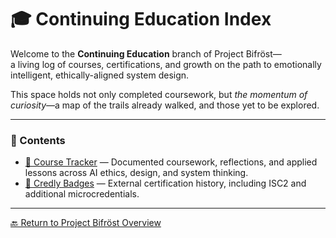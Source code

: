 # 🎓 Continuing Education Index

Welcome to the **Continuing Education** branch of Project Bifröst—  
a living log of courses, certifications, and growth on the path to emotionally intelligent, ethically-aligned system design.

This space holds not only completed coursework, but *the momentum of curiosity*—a map of the trails already walked, and those yet to be explored.

---

### 📂 Contents

- [📜 Course Tracker](course_tracker.md) — Documented coursework, reflections, and applied lessons across AI ethics, design, and system thinking.  
- [🏅 Credly Badges](https://www.credly.com/users/sherry-sheggrud) — External certification history, including ISC2 and additional microcredentials.

---

[🔙 Return to Project Bifröst Overview](../README.md)
